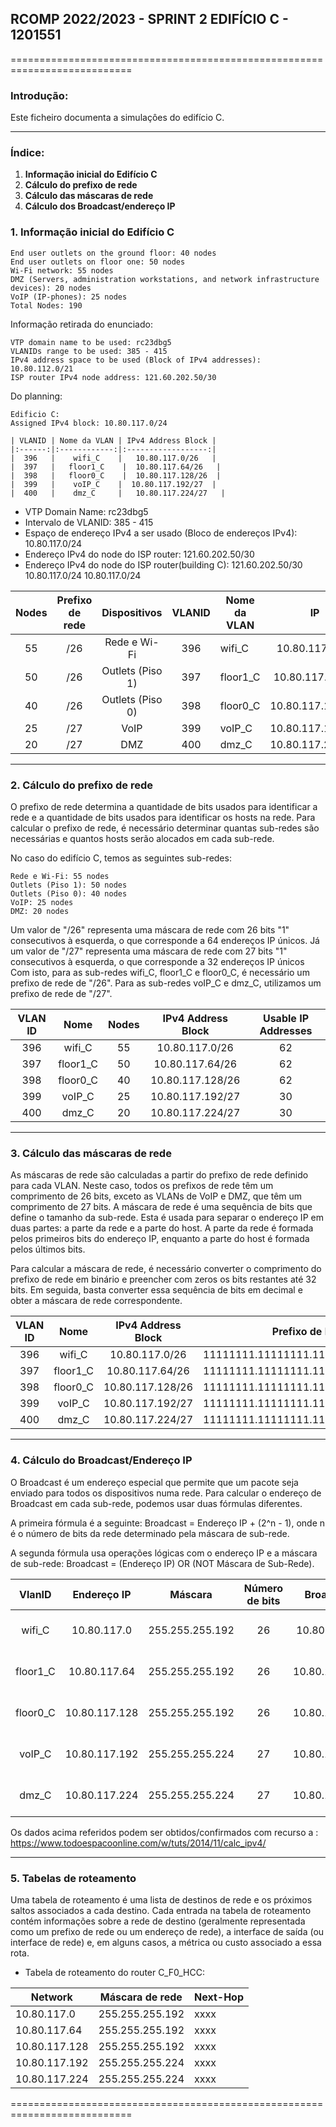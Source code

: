 ## RCOMP 2022/2023 - SPRINT 2 EDIFÍCIO C - 1201551 ##

===========================================================================

### Introdução: ###
Este ficheiro documenta a simulaçôes do edifício C.

------------------------------------------------------------------------------------------------------------------------------------------------------------

### Índice: ###

1. **Informação inicial do Edifício C**
2. **Cálculo do prefixo de rede**
3. **Cálculo das máscaras de rede**
4. **Cálculo dos Broadcast/endereço IP**


### 1. Informação inicial do Edifício C ###

    End user outlets on the ground floor: 40 nodes
    End user outlets on floor one: 50 nodes
    Wi-Fi network: 55 nodes
    DMZ (Servers, administration workstations, and network infrastructure devices): 20 nodes
    VoIP (IP-phones): 25 nodes
    Total Nodes: 190 

Informação retirada do enunciado:
    
    VTP domain name to be used: rc23dbg5
    VLANIDs range to be used: 385 - 415
    IPv4 address space to be used (Block of IPv4 addresses): 10.80.112.0/21
    ISP router IPv4 node address: 121.60.202.50/30

Do planning:
        
    Edificio C:
    Assigned IPv4 block: 10.80.117.0/24

    | VLANID | Nome da VLAN | IPv4 Address Block |
    |:------:|:------------:|:------------------:|
    |  396   |    wifi_C    |   10.80.117.0/26   |
    |  397   |   floor1_C    |  10.80.117.64/26   |
    |  398   |   floor0_C    |  10.80.117.128/26  |
    |  399   |    voIP_C    |  10.80.117.192/27  |
    |  400   |    dmz_C     |   10.80.117.224/27   |



   * VTP Domain Name: rc23dbg5
   * Intervalo de VLANID: 385 - 415
   * Espaço de endereço IPv4 a ser usado (Bloco de endereços IPv4): 10.80.117.0/24
   * Endereço IPv4 do node do ISP router: 121.60.202.50/30
   * Endereço IPv4 do node do ISP router(building C): 121.60.202.50/30   10.80.117.0/24 10.80.117.0/24


| Nodes | Prefixo de rede |   Dispositivos   | VLANID | Nome da VLAN |        IP        |  Primeiro IP  |   Último IP   | Máscara de rede |   Broadcast   |
|:-----:|:---------------:|:----------------:|:------:|--------------|:----------------:|:-------------:|:-------------:|-----------------|:-------------:|
|  55   |       /26       |   Rede e Wi-Fi   |  396   | wifi_C       |  10.80.117.0/26  |  10.80.117.1  | 10.80.117.62  | 255.255.255.192 | 10.80.117.63  |
|  50   |       /26       | Outlets (Piso 1) |  397   | floor1_C     | 10.80.117.64/26  | 10.80.117.65  | 10.80.117.126 | 255.255.255.192 | 10.80.117.127 |
|  40   |       /26       | Outlets (Piso 0) |  398   | floor0_C     | 10.80.117.128/26 | 10.80.117.129 | 10.80.117.190 | 255.255.255.192 | 10.80.117.191 |
|  25   |       /27       |       VoIP       |  399   | voIP_C       | 10.80.117.192/27 | 10.80.117.193 | 10.80.117.222 | 255.255.255.224 | 10.80.117.223 |
|  20   |       /27       |       DMZ        |  400   | dmz_C        | 10.80.117.224/27 | 10.80.117.225 | 10.80.117.254 | 255.255.255.224 | 10.80.117.255 |

------------------------------------------------------------------------------------------------------------------------------------------------------------

### 2. Cálculo do prefixo de rede ###

O prefixo de rede determina a quantidade de bits usados para identificar a rede e a quantidade de bits usados para identificar os hosts na rede. 
Para calcular o prefixo de rede, é necessário determinar quantas sub-redes são necessárias e quantos hosts serão alocados em cada sub-rede.

No caso do edifício C, temos as seguintes sub-redes:

    Rede e Wi-Fi: 55 nodes
    Outlets (Piso 1): 50 nodes
    Outlets (Piso 0): 40 nodes
    VoIP: 25 nodes
    DMZ: 20 nodes

Um valor de "/26" representa uma máscara de rede com 26 bits "1" consecutivos à esquerda, o que corresponde a 64 endereços IP únicos. 
Já um valor de "/27" representa uma máscara de rede com 27 bits "1" consecutivos à esquerda, o que corresponde a 32 endereços IP únicos
Com isto, para as sub-redes wifi_C, floor1_C e floor0_C, é necessário um prefixo de rede de "/26".
Para as sub-redes voIP_C e dmz_C, utilizamos um prefixo de rede de "/27".


| VLAN ID |   Nome   | Nodes | IPv4 Address Block | Usable IP Addresses | 
|:-------:|:--------:|:-----:|:------------------:|:-------------------:|
|   396   |  wifi_C  |  55   |   10.80.117.0/26   |         62          | 
|   397   | floor1_C |  50   |  10.80.117.64/26   |         62          | 
|   398   | floor0_C |  40   |  10.80.117.128/26  |         62          | 
|   399   |  voIP_C  |  25   |  10.80.117.192/27  |         30          | 
|   400   |  dmz_C   |  20   |  10.80.117.224/27  |         30          | 


------------------------------------------------------------------------------------------------------------------------------------------------------------
### 3. Cálculo das máscaras de rede ###

As máscaras de rede são calculadas a partir do prefixo de rede definido para cada VLAN. 
Neste caso, todos os prefixos de rede têm um comprimento de 26 bits, exceto as VLANs de VoIP e DMZ, que têm um comprimento de 27 bits.
A máscara de rede é uma sequência de bits que define o tamanho da sub-rede. 
Esta é usada para separar o endereço IP em duas partes: a parte da rede e a parte do host. 
A parte da rede é formada pelos primeiros bits do endereço IP, enquanto a parte do host é formada pelos últimos bits.

Para calcular a máscara de rede, é necessário converter o comprimento do prefixo de rede em binário e preencher com zeros os bits restantes até 32 bits. Em seguida, basta converter essa sequência de bits em decimal e obter a máscara de rede correspondente.

| VLAN ID |   Nome   | IPv4 Address Block |           Prefixo de Rede           | Comprimento do Prefixo | Máscara de Rede | 
|:-------:|:--------:|:------------------:|:-----------------------------------:|:----------------------:|:---------------:|
|   396   |  wifi_C  |   10.80.117.0/26   | 11111111.11111111.11111111.11000000 |           26           | 255.255.255.192 |
|   397   | floor1_C |  10.80.117.64/26   | 11111111.11111111.11111111.11000000 |           26           | 255.255.255.192 |
|   398   | floor0_C |  10.80.117.128/26  | 11111111.11111111.11111111.11000000 |           26           | 255.255.255.192 |
|   399   |  voIP_C  |  10.80.117.192/27  | 11111111.11111111.11111111.11100000 |           27           | 255.255.255.224 |
|   400   |  dmz_C   |  10.80.117.224/27  | 11111111.11111111.11111111.11100000 |           27           | 255.255.255.224 |


------------------------------------------------------------------------------------------------------------------------------------------------------------
### 4. Cálculo do Broadcast/Endereço IP ###

O Broadcast é um endereço especial que permite que um pacote seja enviado para todos os dispositivos numa rede. 
Para calcular o endereço de Broadcast em cada sub-rede, podemos usar duas fórmulas diferentes.

A primeira fórmula é a seguinte: 
    Broadcast = Endereço IP + (2^n - 1), 
    onde n é o número de bits da rede determinado pela máscara de sub-rede.

A segunda fórmula usa operações lógicas com o endereço IP e a máscara de sub-rede: 
    Broadcast = (Endereço IP) OR (NOT Máscara de Sub-Rede). 


|  VlanID  |  Endereço IP  |     Máscara     | Número de bits |   Broadcast   |            Calculo (1a formula)            | 
|:--------:|:-------------:|:---------------:|:--------------:|:-------------:|:------------------------------------------:|
|  wifi_C  |  10.80.117.0  | 255.255.255.192 |       26       | 10.80.117.63  |  10.80.117.0 + (2^26 - 1) = 10.80.117.63   |
| floor1_C | 10.80.117.64  | 255.255.255.192 |       26       | 10.80.117.127 | 10.80.117.64 + (2^26 - 1) = 10.80.117.127  |
| floor0_C | 10.80.117.128 | 255.255.255.192 |       26       | 10.80.117.191 | 10.80.117.128 + (2^26 - 1) = 10.80.117.191 |
|  voIP_C  | 10.80.117.192 | 255.255.255.224 |       27       | 10.80.117.223 | 10.80.117.192 + (2^27 - 1) = 10.80.117.223 |
|  dmz_C   | 10.80.117.224 | 255.255.255.224 |       27       | 10.80.117.255 | 10.80.117.224 + (2^27 - 1) = 10.80.117.255 |


Os dados acima referidos podem ser obtidos/confirmados com recurso a : https://www.todoespacoonline.com/w/tuts/2014/11/calc_ipv4/

------------------------------------------------------------------------------------------------------------------------------------------------------------
### 5. Tabelas de roteamento ###

Uma tabela de roteamento é uma lista de destinos de rede e os próximos saltos associados a cada destino. Cada entrada na tabela de roteamento contém
informações sobre a rede de destino (geralmente representada como um prefixo de rede ou um endereço de rede), a interface de saída (ou interface de rede) e,
em alguns casos, a métrica ou custo associado a essa rota.

* Tabela de roteamento do router C_F0_HCC:

| Network       | Máscara de rede | Next-Hop |
|---------------|-----------------|----------|
| 10.80.117.0   | 255.255.255.192 | xxxx     |
| 10.80.117.64  | 255.255.255.192 | xxxx     |
| 10.80.117.128 | 255.255.255.192 | xxxx     |
| 10.80.117.192 | 255.255.255.224 | xxxx     |
| 10.80.117.224 | 255.255.255.224 | xxxx     |


===========================================================================
